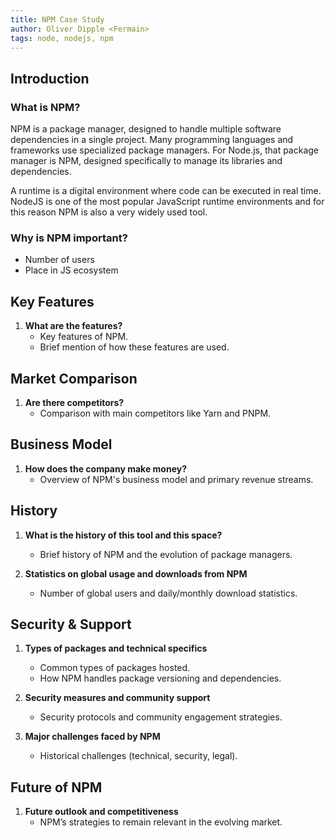 ```yaml
---
title: NPM Case Study
author: Oliver Dipple <Fermain>
tags: node, nodejs, npm
---
```


## Introduction

### What is NPM?

NPM is a package manager, designed to handle multiple software dependencies in a single project. Many programming languages and frameworks use specialized package managers. For Node.js, that package manager is NPM, designed specifically to manage its libraries and dependencies.

A runtime is a digital environment where code can be executed in real time. NodeJS is one of the most popular JavaScript runtime environments and for this reason NPM is also a very widely used tool.

### Why is NPM important?

- Number of users
- Place in JS ecosystem

## Key Features

1. **What are the features?**
   - Key features of NPM.
   - Brief mention of how these features are used.

## Market Comparison

1. **Are there competitors?**
   - Comparison with main competitors like Yarn and PNPM.

## Business Model

1. **How does the company make money?**
   - Overview of NPM's business model and primary revenue streams.

## History

1. **What is the history of this tool and this space?**
   - Brief history of NPM and the evolution of package managers.

1. **Statistics on global usage and downloads from NPM**
   - Number of global users and daily/monthly download statistics.

## Security & Support

1. **Types of packages and technical specifics**
   - Common types of packages hosted.
   - How NPM handles package versioning and dependencies.

1. **Security measures and community support**
   - Security protocols and community engagement strategies.

1. **Major challenges faced by NPM**
   - Historical challenges (technical, security, legal).

## Future of NPM

1. **Future outlook and competitiveness**
    - NPM’s strategies to remain relevant in the evolving market.
